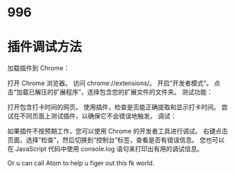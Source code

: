# 996

# 插件调试方法

加载插件到 Chrome：

打开 Chrome 浏览器。
访问 chrome://extensions/。
开启“开发者模式”。
点击“加载已解压的扩展程序”，选择包含您的扩展文件的文件夹。
测试功能：

打开包含打卡时间的网页。
使用插件，检查是否能正确提取和显示打卡时间。
尝试在不同页面上测试插件，以确保它不会错误地触发。
调试：

如果插件不按预期工作，您可以使用 Chrome 的开发者工具进行调试。
右键点击页面，选择“检查”，然后切换到“控制台”标签，查看是否有错误信息。
您也可以在 JavaScript 代码中使用 console.log 语句来打印出有用的调试信息。

Or u can call Atom to help u figer out this fk world.
